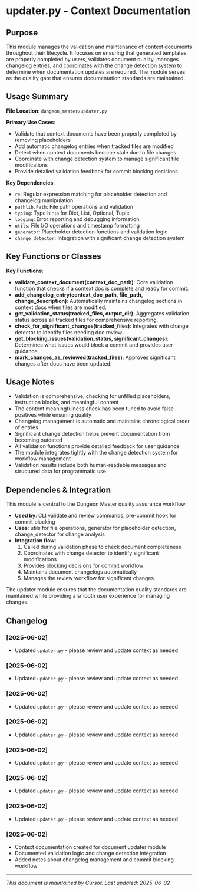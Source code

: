 # updater.py - Context Documentation

## Purpose

This module manages the validation and maintenance of context documents throughout their lifecycle. It focuses on ensuring that generated templates are properly completed by users, validates document quality, manages changelog entries, and coordinates with the change detection system to determine when documentation updates are required. The module serves as the quality gate that ensures documentation standards are maintained.

## Usage Summary

**File Location**: `dungeon_master/updater.py`

**Primary Use Cases**:

- Validate that context documents have been properly completed by removing placeholders
- Add automatic changelog entries when tracked files are modified
- Detect when context documents become stale due to file changes
- Coordinate with change detection system to manage significant file modifications
- Provide detailed validation feedback for commit blocking decisions

**Key Dependencies**:

- `re`: Regular expression matching for placeholder detection and changelog manipulation
- `pathlib.Path`: File path operations and validation
- `typing`: Type hints for Dict, List, Optional, Tuple
- `logging`: Error reporting and debugging information
- `utils`: File I/O operations and timestamp formatting
- `generator`: Placeholder detection functions and validation logic
- `change_detector`: Integration with significant change detection system

## Key Functions or Classes

**Key Functions**:

- **validate_context_document(context_doc_path)**: Core validation function that checks if a context doc is complete and ready for commit.
- **add_changelog_entry(context_doc_path, file_path, change_description)**: Automatically maintains changelog sections in context docs when files are modified.
- **get_validation_status(tracked_files, output_dir)**: Aggregates validation status across all tracked files for comprehensive reporting.
- **check_for_significant_changes(tracked_files)**: Integrates with change detector to identify files needing doc review.
- **get_blocking_issues(validation_status, significant_changes)**: Determines what issues would block a commit and provides user guidance.
- **mark_changes_as_reviewed(tracked_files)**: Approves significant changes after docs have been updated.

## Usage Notes

- Validation is comprehensive, checking for unfilled placeholders, instruction blocks, and meaningful content
- The content meaningfulness check has been tuned to avoid false positives while ensuring quality
- Changelog management is automatic and maintains chronological order of entries
- Significant change detection helps prevent documentation from becoming outdated
- All validation functions provide detailed feedback for user guidance
- The module integrates tightly with the change detection system for workflow management
- Validation results include both human-readable messages and structured data for programmatic use

## Dependencies & Integration

This module is central to the Dungeon Master quality assurance workflow:

- **Used by**: CLI validate and review commands, pre-commit hook for commit blocking
- **Uses**: utils for file operations, generator for placeholder detection, change_detector for change analysis
- **Integration flow**:
  1. Called during validation phase to check document completeness
  2. Coordinates with change detector to identify significant modifications
  3. Provides blocking decisions for commit workflow
  4. Maintains document changelogs automatically
  5. Manages the review workflow for significant changes

The updater module ensures that the documentation quality standards are maintained while providing a smooth user experience for managing changes.

## Changelog

### [2025-06-02]
- Updated `updater.py` - please review and update context as needed

### [2025-06-02]
- Updated `updater.py` - please review and update context as needed

### [2025-06-02]
- Updated `updater.py` - please review and update context as needed

### [2025-06-02]
- Updated `updater.py` - please review and update context as needed

### [2025-06-02]
- Updated `updater.py` - please review and update context as needed

### [2025-06-02]
- Updated `updater.py` - please review and update context as needed

### [2025-06-02]
- Updated `updater.py` - please review and update context as needed

### [2025-06-02]

- Context documentation created for document updater module
- Documented validation logic and change detection integration
- Added notes about changelog management and commit blocking workflow
---

_This document is maintained by Cursor. Last updated: 2025-06-02_
